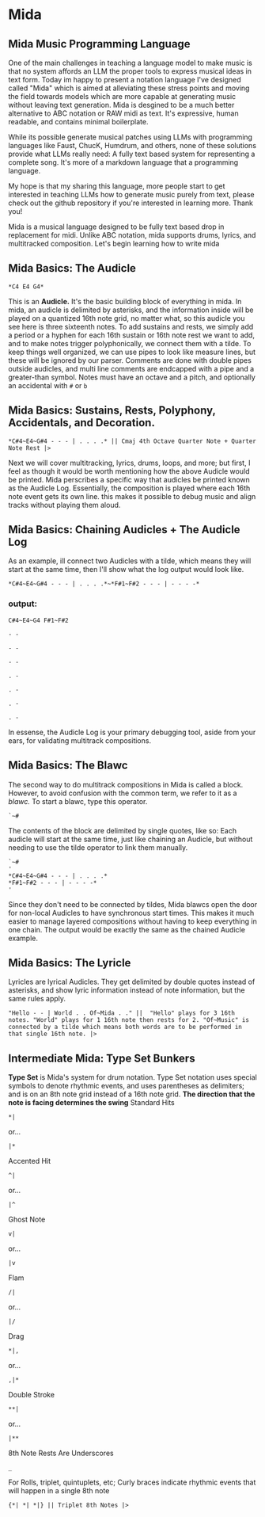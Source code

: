 # Mida
## Mida Music Programming Language
One of the main challenges in teaching a language model to make music is that no system affords an LLM the proper tools to express musical ideas in text form. Today im happy to present a notation language I've designed called "Mida" which is aimed at alleviating these stress points and moving the field towards models which are more capable at generating music without leaving text generation. Mida is desgined to be a much better alternative to ABC notation or RAW midi as text. It's expressive, human readable, and contains minimal boilerplate. 

While its possible generate musical patches using LLMs with programming languages like Faust, ChucK, Humdrum, and others, none of these solutions provide what LLMs really need: A fully text based system for representing a complete song. It's more of a markdown language that a programming language.

My hope is that my sharing this language, more people start to get interested in teaching LLMs how to generate music purely from text, please check out the github repository if you're interested in learning more. Thank you!

Mida is a musical language designed to be fully text based drop in replacement for midi. Unlike ABC notation, mida supports drums, lyrics, and multitracked composition. Let's begin learning how to write mida

## Mida Basics: The Audicle

```mida
*C4 E4 G4*
```  


This is an **Audicle.** It's the basic building block of everything in mida. In mida, an audicle is delimited by asterisks, and the information inside will be played on a quantized 16th note grid, no matter what, so this audicle you see here is three sixteenth notes. To add sustains and rests, we simply add a period or a hyphen for each 16th sustain or 16th note rest we want to add, and to make notes trigger polyphonically, we connect them with a tilde. To keep things well organized, we can use pipes to look like measure lines, but these will be ignored by our parser. Comments are done with double pipes outside audicles, and multi line comments are endcapped with a pipe and a greater-than symbol. Notes must have an octave and a pitch, and optionally an accidental with `#` or `b`


## Mida Basics: Sustains, Rests, Polyphony, Accidentals, and Decoration.
```mida
*C#4~E4~G#4 - - - | . . . .* || Cmaj 4th Octave Quarter Note + Quarter Note Rest |>
```
Next we will cover multitracking, lyrics, drums, loops, and more; but first, I feel as though it would be worth mentioning how the above Audicle would be printed. Mida perscribes a specific way that audicles be printed known as the Audicle Log. Essentially, the composition is played where each 16th note event gets its own line. this makes it possible to debug music and align tracks without playing them aloud.


## Mida Basics: Chaining Audicles + The Audicle Log


As an example, ill connect two Audicles with a tilde, which means they will start at the same time, then I'll show what the log output would look like.

```mida
*C#4~E4~G#4 - - - | . . . .*~*F#1~F#2 - - - | - - - -*
```

### output:


```mida
C#4~E4~G4 F#1~F#2

- -

- -

- -

. -

. -

. -

. -
```

In essense, the Audicle Log is your primary debugging tool, aside from your ears, for validating multitrack compositions.

## Mida Basics: The Blawc

The second way to do multitrack compositions in Mida is called a block. However, to avoid confusion with the common term, we refer to it as a *blawc.* To start a blawc, type this operator.

```
`~# 
```
The contents of the block are delimited by single quotes, like so: Each audicle will start at the same time, just like chaining an Audicle, but without needing to use the tilde operator to link them manually. 

```
`~#
'
*C#4~E4~G#4 - - - | . . . .*
*F#1~F#2 - - - | - - - -*
'
```

Since they don't need to be connected by tildes, Mida blawcs open the door for non-local Audicles to have synchronous start times. This makes it much easier to manage layered compositions without having to keep everything in one chain. 
The output would be exactly the same as the chained Audicle example.

## Mida Basics: The Lyricle

Lyricles are lyrical Audicles. They get delimited by double quotes instead of asterisks, and show lyric information instead of note information, but the same rules apply. 

```
"Hello - - | World . . Of~Mida . ." ||  "Hello" plays for 3 16th notes. "World" plays for 1 16th note then rests for 2. "Of~Music" is connected by a tilde which means both words are to be performed in that single 16th note. |>
```

## Intermediate Mida: Type Set Bunkers

**Type Set** is Mida's system for drum notation. Type Set notation uses special symbols to denote rhythmic events, and uses parentheses as delimiters; and is on an 8th note grid instead of a 16th note grid.
**The direction that the note is facing determines the swing**
Standard Hits

```
*|
```
or...
```
|*
```
Accented Hit
```
^|
```
or...
```
|^
```
Ghost Note
```
v|
```
or...
```
|v
```
Flam
```
/|
```
or...
```
|/
```
Drag
```
*|,
```
or...
```
,|*
```
Double Stroke
```
**|
```
or...
```
|**
```
8th Note Rests Are Underscores
```
_
```
For Rolls, triplet, quintuplets, etc; Curly braces indicate rhythmic events that will happen in a single 8th note
```
{*| *| *|} || Triplet 8th Notes |>
```



